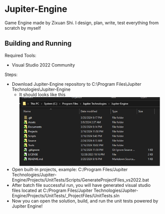 # Jupiter-Engine
Game Engine made by Zixuan Shi. I design, plan, write, test everything from scratch by myself

## Building and Running
Required Tools:
- Visual Studio 2022 Community

Steps:
- Download Jupiter-Engine repository to C:\Program Files\Jupiter Technologies\Jupiter-Engine
  - It should looks like this ![alt text](Documents/ReadMe/image.png)
- Open built-in projects, example: C:/Program Files/Jupiter Technologies/Jupiter-Engine/Projects/UnitTests/Scripts/GenerateProjectFiles_vs2022.bat
- After batch file successful run, you will have generated visual studio files located at C:/Program Files/Jupiter Technologies/Jupiter-Engine/Projects/UnitTests/_ProjectFiles/UnitTests.sln
- Now you can open the solution, build, and run the unit tests powered by Jupiter Engine!
